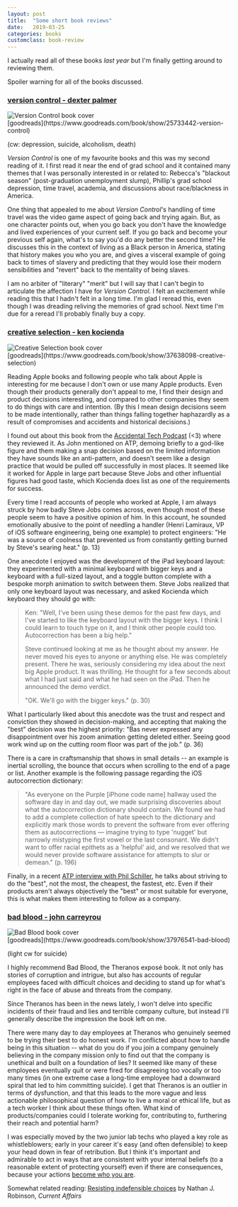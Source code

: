 ```yaml
---
layout: post
title:  "Some short book reviews"
date:   2019-03-25
categories: books
customclass: book-review
---
```


I actually read all of these books _last year_ but I'm finally getting around to reviewing them.

Spoiler warning for all of the books discussed.

<a id="version-control"></a>
### <a class="permalink-heading" href="#version-control">version control - dexter palmer</a>

<div class="version-control art-left book-review-wrapper">
<aside class="book-cover">
    <div class="rect"></div>
    <div class="circle"></div>
    <img class="cover-art" src="/images/posts/2019-03-25-book-reviews/version-control.jpg" alt="Version Control book cover">
</aside>
    
<section class="book-content" markdown="1">
[goodreads](https://www.goodreads.com/book/show/25733442-version-control)

(cw: depression, suicide, alcoholism, death)

_Version Control_ is one of my favourite books and this was my second reading of it. I first read it near the end of grad school and it contained many themes that I was personally interested in or related to: Rebecca's "blackout season" (post-graduation unemployment slump), Phillip's grad school depression, time travel, academia, and discussions about race/blackness in America. 

One thing that appealed to me about _Version Control_'s handling of time travel was the video game aspect of going back and trying again. But, as one character points out, when you go back you don't have the knowledge and lived experiences of your current self. If you go back and become your previous self again, what's to say you'd do any better the second time? He discusses this in the context of living as a Black person in America, stating that history makes you who you are, and gives a visceral example of going back to times of slavery and predicting that they would lose their modern sensibilities and "revert" back to the mentality of being slaves.

I am no arbiter of "literary" "merit" but I will say that I can't begin to articulate the affection I have for _Version Control_. I felt an excitement while reading this that I hadn't felt in a long time. I'm glad I reread this, even though I was dreading reliving the memories of grad school. Next time I'm due for a reread I'll probably finally buy a copy.
</section>
</div>


<a id="creative-selection"></a>
### <a class="permalink-heading" href="#creative-selection">creative selection - ken kocienda</a>

<div class="creative-selection art-right book-review-wrapper">
<aside class="book-cover">
    <div class="triangle"></div>
    <div class="rect"></div>
    <img class="cover-art" src="/images/posts/2019-03-25-book-reviews/creative-selection.jpg" alt="Creative Selection book cover">
</aside>
    
<section class="book-content" markdown="1">
[goodreads](https://www.goodreads.com/book/show/37638098-creative-selection)

Reading Apple books and following people who talk about Apple is interesting for me because I don't own or use many Apple products. Even though their products generally don't appeal to me, I find their design and product decisions interesting, and compared to other companies they seem to do things with care and intention. (By this I mean design decisions seem to be made intentionally, rather than things falling together haphazardly as a result of compromises and accidents and historical decisions.)

I found out about this book from the [Accidental Tech Podcast](http://atp.fm/episodes/293) (<3) where they reviewed it. As John mentioned on ATP, demoing briefly to a god-like figure and them making a snap decision based on the limited information they have sounds like an anti-pattern, and doesn't seem like a design practice that would be pulled off successfully in most places. It seemed like it worked for Apple in large part because Steve Jobs and other influential figures had good taste, which Kocienda does list as one of the requirements for success.

Every time I read accounts of people who worked at Apple, I am always struck by how badly Steve Jobs comes across, even though most of these people seem to have a positive opinion of him. In this account, he sounded emotionally abusive to the point of needling a handler (Henri Lamiraux, VP of iOS software engineering, being one example) to protect engineers: "He was a source of coolness that prevented us from constantly getting burned by Steve's searing heat." (p. 13)

One anecdote I enjoyed was the development of the iPad keyboard layout: they experimented with a minimal keyboard with bigger keys and a keyboard with a full-sized layout, and a toggle button complete with a bespoke morph animation to switch between them. Steve Jobs realized that only one keyboard layout was necessary, and asked Kocienda which keyboard they should go with:

> Ken: "Well, I've been using these demos for the past few days, and I've started to like the keyboard layout with the bigger keys. I think I could learn to touch type on it, and I think other people could too. Autocorrection has been a big help."
>
> Steve continued looking at me as he thought about my answer. He never moved his eyes to anyone or anything else. He was completely present. There he was, seriously considering my idea about the next big Apple product. It was thrilling. He thought for a few seconds about what I had just said and what he had seen on the iPad. Then he announced the demo verdict.
>
> "OK. We'll go with the bigger keys." (p. 30)

What I particularly liked about this anecdote was the trust and respect and conviction they showed in decision-making, and accepting that making the "best" decision was the highest priority: "Bas never expressed any disappointment over his zoom animation getting deleted either. Seeing good work wind up on the cutting room floor was part of the job." (p. 36)

There is a care in craftsmanship that shows in small details -- an example is inertial scrolling, the bounce that occurs when scrolling to the end of a page or list. Another example is the following passage regarding the iOS autocorrection dictionary:

> "As everyone on the Purple [iPhone code name] hallway used the software day in and day out, we made surprising discoveries about what the autocorrection dictionary should contain. We found we had to add a complete collection of hate speech to the dictionary and explicitly mark those words to prevent the software from ever offering them as autocorrections — imagine trying to type 'nugget' but narrowly mistyping the first vowel or the last consonant. We didn't want to offer racial epithets as a 'helpful' aid, and we resolved that we would never provide software assistance for attempts to slur or demean." (p. 196)

Finally, in a recent [ATP interview with Phil Schiller](http://atp.fm/episodes/317), he talks about striving to do the "best", not the most, the cheapest, the fastest, etc. Even if their products aren't always objectively the "best" or most suitable for everyone, this is what makes them interesting to follow as a company.

</section>
</div>


<a id="bad-blood"></a>
### <a class="permalink-heading" href="#bad-blood">bad blood - john carreyrou</a>

<div class="bad-blood art-left book-review-wrapper">
<aside class="book-cover">
    <div class="circle"></div>
    <div class="rect"></div>
    <img class="cover-art" src="/images/posts/2019-03-25-book-reviews/bad-blood.jpg" alt="Bad Blood book cover">
</aside>
    
<section class="book-content" markdown="1">
[goodreads](https://www.goodreads.com/book/show/37976541-bad-blood)

(light cw for suicide)

I highly recommend Bad Blood, the Theranos exposé book. It not only has stories of corruption and intrigue, but also has accounts of regular employees faced with difficult choices and deciding to stand up for what's right in the face of abuse and threats from the company.

Since Theranos has been in the news lately, I won't delve into specific incidents of their fraud and lies and terrible company culture, but instead I'll generally describe the impression the book left on me.

There were many day to day employees at Theranos who genuinely seemed to be trying their best to do honest work. I'm conflicted about how to handle being in this situation -- what do you do if you join a company genuinely believing in the company mission only to find out that the company is unethical and built on a foundation of lies? It seemed like many of these employees eventually quit or were fired for disagreeing too vocally or too many times (in one extreme case a long-time employee had a downward spiral that led to him committing suicide). I get that Theranos is an outlier in terms of dysfunction, and that this leads to the more vague and less actionable philosophical question of how to live a moral or ethical life, but as a tech worker I think about these things often. What kind of products/companies could I tolerate working for, contributing to, furthering their reach and potential harm?

I was especially moved by the two junior lab techs who played a key role as whistleblowers; early in your career it's easy (and often defensible) to keep your head down in fear of retribution. But I think it's important and admirable to act in ways that are consistent with your internal beliefs (to a reasonable extent of protecting yourself) even if there are consequences, because your actions [become who you are](https://www.goodreads.com/quotes/335-when-someone-shows-you-who-they-are-believe-them-the).

Somewhat related reading: [Resisting indefensible choices](https://www.currentaffairs.org/2019/02/resisting-indefensible-choices/) by Nathan J. Robinson, _Current Affairs_
</section>
</div>